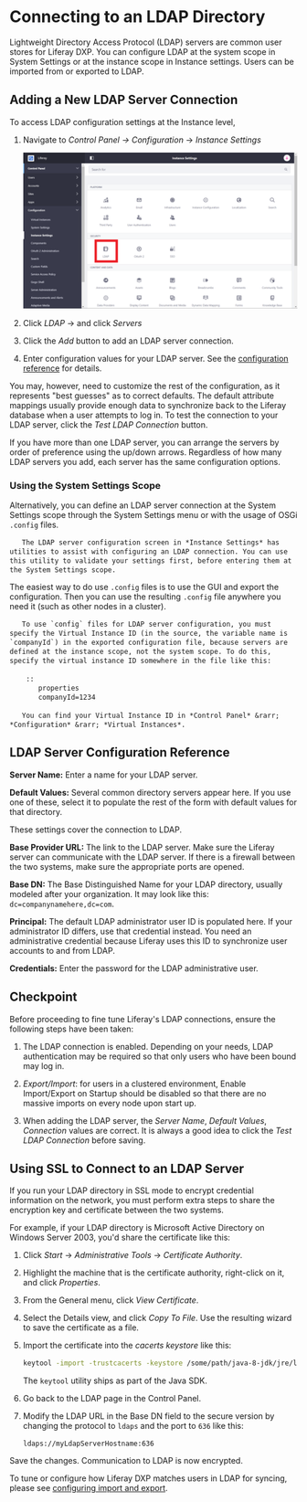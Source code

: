 # Connecting to an LDAP Directory

Lightweight Directory Access Protocol (LDAP) servers are common user stores for Liferay DXP. You can configure LDAP at the system scope in System Settings or at the instance scope in Instance settings. Users can be imported from or exported to LDAP.

## Adding a New LDAP Server Connection

To access LDAP configuration settings at the Instance level,

1. Navigate to *Control Panel &rarr; Configuration* &rarr; *Instance Settings*

    ![LDAP configurations are available at the instance level and at the System level.](./connecting-to-an-ldap-directory/images/01.png)

1. Click *LDAP* &rarr; and click *Servers*
1. Click the *Add* button to add an LDAP server connection.
1. Enter configuration values for your LDAP server. See the [configuration reference](#ldap-server-configuration-reference) for details.

You may, however, need to customize the rest of the configuration, as it represents "best guesses" as to correct defaults. The default attribute mappings usually provide enough data to synchronize back to the Liferay database when a user attempts to log in. To test the connection to your LDAP server, click the *Test LDAP Connection* button.

If you have more than one LDAP server, you can arrange the servers by order of preference using the up/down arrows. Regardless of how many LDAP servers you add, each server has the same configuration options.

### Using the System Settings Scope

Alternatively, you can define an LDAP server connection at the System Settings scope through the System Settings menu or with the usage of OSGi `.config` files.

```tip::
   The LDAP server configuration screen in *Instance Settings* has utilities to assist with configuring an LDAP connection. You can use this utility to validate your settings first, before entering them at the System Settings scope.
```

The easiest way to do use `.config` files is to use the GUI and export the configuration. Then you can use the resulting `.config` file anywhere you need it (such as other nodes in a cluster).

```note::
   To use `config` files for LDAP server configuration, you must specify the Virtual Instance ID (in the source, the variable name is `companyId`) in the exported configuration file, because servers are defined at the instance scope, not the system scope. To do this, specify the virtual instance ID somewhere in the file like this:

    ::
       properties
       companyId=1234

   You can find your Virtual Instance ID in *Control Panel* &rarr; *Configuration* &rarr; *Virtual Instances*.
```

## LDAP Server Configuration Reference

**Server Name:** Enter a name for your LDAP server.

**Default Values:** Several common directory servers appear here. If you use one of these, select it to populate the rest of the form with default values for that directory.

These settings cover the connection to LDAP.

**Base Provider URL:** The link to the LDAP server. Make sure the Liferay server can communicate with the LDAP server. If there is a firewall between the two systems, make sure the appropriate ports are opened.

**Base DN:** The Base Distinguished Name for your LDAP directory, usually modeled after your organization. It may look like this: `dc=companynamehere,dc=com`.

**Principal:** The default LDAP administrator user ID is populated here. If your administrator ID differs, use that credential instead. You need an administrative credential because Liferay uses this ID to synchronize user accounts to and from LDAP.

**Credentials:** Enter the password for the LDAP administrative user.

## Checkpoint

Before proceeding to fine tune Liferay's LDAP connections, ensure the following steps have been taken:

1. The LDAP connection is enabled. Depending on your needs, LDAP authentication may be required so that only users who have been bound may log in.

1. *Export/Import*: for users in a clustered environment, Enable Import/Export on Startup should be disabled so that there are no massive imports on every node upon start up.

1. When adding the LDAP server, the *Server Name*, *Default Values*, *Connection* values are correct. It is always a good idea to click the *Test LDAP Connection* before saving.

## Using SSL to Connect to an LDAP Server

If you run your LDAP directory in SSL mode to encrypt credential information on the network, you must perform extra steps to share the encryption key and certificate between the two systems.

For example, if your LDAP directory is Microsoft Active Directory on Windows Server 2003, you'd share the certificate like this:

1. Click *Start* &rarr; *Administrative Tools* &rarr; *Certificate Authority*.

1. Highlight the machine that is the certificate authority, right-click on it, and click *Properties*.

1. From the General menu, click *View Certificate*.

1. Select the Details view, and click *Copy To File*. Use the resulting wizard to save the certificate as a file. 

1. Import the certificate into the *cacerts keystore* like this:

    ```bash
    keytool -import -trustcacerts -keystore /some/path/java-8-jdk/jre/lib/security/cacerts -storepass changeit -noprompt -alias MyRootCA -file /some/path/MyRootCA.cer
    ```

    The `keytool` utility ships as part of the Java SDK.

1. Go back to the LDAP page in the Control Panel.

1. Modify the LDAP URL in the Base DN field to the secure version by changing the protocol to `ldaps` and the port to `636` like this:

    ```
    ldaps://myLdapServerHostname:636
    ```
Save the changes. Communication to LDAP is now encrypted.

To tune or configure how Liferay DXP matches users in LDAP for syncing, please see [configuring import and export](./synchronizing-users-and-user-groups-with-an-ldap-directory.md).
